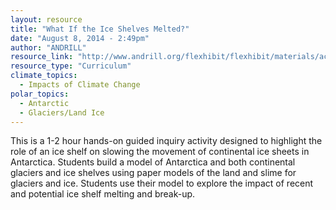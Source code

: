 ```yaml
---
layout: resource
title: "What If the Ice Shelves Melted?"
date: "August 8, 2014 - 2:49pm"
author: "ANDRILL"
resource_link: "http://www.andrill.org/flexhibit/flexhibit/materials/activities/Activity5B-WhatI..."
resource_type: "Curriculum"
climate_topics:
  - Impacts of Climate Change
polar_topics:
  - Antarctic
  - Glaciers/Land Ice
---
```


This is a 1-2 hour hands-on guided inquiry activity designed to highlight the role of an ice shelf on slowing the movement of continental ice sheets in Antarctica. Students build a model of Antarctica and both continental glaciers and ice shelves using paper models of the land and slime for glaciers and ice. Students use their model to explore the impact of recent and potential ice shelf melting and break-up.
